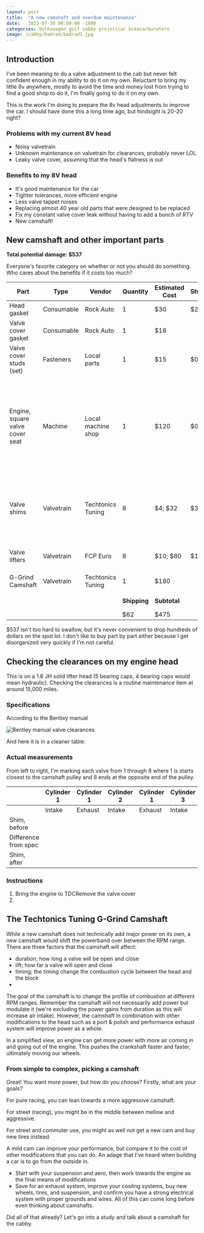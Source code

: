 ```yaml
---
layout: post
title:  "A new camshaft and overdue maintenance"
date:   2023-07-30 00:00:00 -1000
categories: Volkswagen golf cabby projectcar bikecarburetors
image: /cabby/badrad/badrad1.jpg
---
```

## Introduction

I've been meaning to do a valve adjustment to the cab but never felt confident enough in my ability to do it on my own. Reluctant to bring my little 8v anywhere, mostly to avoid the time and money lost from trying to find a good shop to do it, I'm finally going to do it on my own.

This is the work I'm doing to prepare the 8v head adjustments to improve the car. I should have done this a long time ago, but hindsight is 20-20 right?

### Problems with my current 8V head

- Noisy valvetrain
- Unknown maintenance on valvetrain for clearances, probably never LOL
- Leaky valve cover, assuming that the head's flatness is out

### Benefits to my 8V head

- It's good maintenance for the car
- Tighter tolerances, more efficient engine
- Less valve tappet noises
- Replacing almost 40 year old parts that were designed to be replaced
- Fix my constant valve cover leak without having to add a bunch of RTV 
- New camshaft!

## New camshaft and other important parts

**Total potential damage: $537**

Everyone's favorite category on whether or not you should do something. Who cares about the benefits if it costs too much?

| Part                            | Type       | Vendor             | Quantity     | Estimated Cost | Shipping | Notes                                                        |
| ------------------------------- | ---------- | ------------------ | ------------ | -------------- | -------- | ------------------------------------------------------------ |
| Head gasket                     | Consumable | Rock Auto          | 1            | $30            | $20      |                                                              |
| Valve cover gasket              | Consumable | Rock Auto          | 1            | $18            |          |                                                              |
| Valve cover studs (set)         | Fasteners  | Local parts        | 1            | $15            | $0       |                                                              |
| Engine, square valve cover seat | Machine    | Local machine shop | 1            | $120           | $0       | I've been their customer and they've been good to me. Hopefully, it won't cost an arm and a leg. |
| Valve shims                     | Valvetrain | Techtonics Tuning  | 8            | $4; $32        | $30      | I learned the older VW heads in Hawaii called them "pills"   |
| Valve lifters                   | Valvetrain | FCP Euro           | 8            | $10; $80       | $12      | Also known as buckets or tappets                             |
| G-Grind Camshaft                | Valvetrain | Techtonics Tuning  | 1            | $180           |          |                                                              |
|                                 |            |                    |              |                |          |                                                              |
|                                 |            |                    | **Shipping** | **Subtotal**   |          | **Grand Total**                                              |
|                                 |            |                    | $62          | $475           |          | $537                                                         |

$537 isn't too hard to swallow, but it's never convenient to drop hundreds of dollars on the spot lol. I don't like to buy part by part either because I get disorganized very quickly if I'm not careful.

## Checking the clearances on my engine head

This is on a 1.8 JH solid lifter head (5 bearing caps, 4 bearing caps would mean hydraulic). Checking the clearances is a routine maintenance item at around 15,000 miles.

### Specifications

According to the Bentley manual

![Bentley manual valve clearances]()

And here it is in a cleaner table:

### Actual measurements

From left to right, I'm marking each valve from 1 through 8 where 1 is starts closest to the camshaft pulley and 8 ends at the opposite end of the pulley.

|                      | Cylinder 1 | Cylinder 1 | Cylinder 2 | Cylinder 1 | Cylinder 3 | Cylinder 1 | Cylinder 4 | Cylinder 4 |
| -------------------- | ---------- | ---------- | ---------- | ---------- | ---------- | ---------- | ---------- | ---------- |
|                      | Intake     | Exhaust    | Intake     | Exhaust    | Intake     | Exhaust    | Intake     | Exhaust    |
| Shim, before         |            |            |            |            |            |            |            |            |
| Difference from spec |            |            |            |            |            |            |            |            |
| Shim, after          |            |            |            |            |            |            |            |            |

### Instructions

1. Bring the engine to TDCRemove the valve cover
2. 





## The Techtonics Tuning G-Grind Camshaft

While a new camshaft does not technically add major power on its own, a new camshaft would shift the powerband over between the RPM range. There are three factors that the camshaft will affect:
- duration; how long a valve will be open and close
- lift; how far a valve will open and close
- timing; the timing change the combustion cycle between the head and the block
-

The goal of the camshaft is to change the profile of combustion at different RPM ranges. Remember the camshaft will not necessarily add power but modulate it (we're excluding the power gains from duration as this will increase air intake). However, the camshaft in combination with other modifications to the head such as a port & polish and performance exhaust system will improve power as a whole.

In a simplified view, an engine can get more power with more air coming in and going out of the engine. This pushes the crankshaft faster and faster, ultimately moving our wheels.



### From simple to complex, picking a camshaft

Great! You want more power, but how do you choose? Firstly, what are your goals?

For pure racing, you can lean towards a more aggressive camshaft.

For street (racing), you might be in the middle between mellow and aggressive.

For street and commuter use, you might as well not get a new cam and buy new tires instead.

A mild cam can improve your performance, but compare it to the cost of other modifications that you can do. An adage that I've heard when building a car is to go from the outside in.

- Start with your suspension and aero, then work towards the engine as the final means of modifications
- Save for an exhaust system, improve your cooling systems, buy new wheels, tires, and suspension, and confirm you have a strong electrical system with proper grounds and wires. All of this can come long before even thinking about camshafts.

Did all of that already? Let's go into a study and talk about a camshaft for the cabby.
